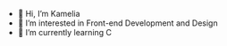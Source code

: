 - 👋 Hi, I’m Kamelia
- 👀 I’m interested in Front-end Development and Design
- 🌱 I’m currently learning C

<!---
elyakm/elyakm is a ✨ special ✨ repository because its `README.md` (this file) appears on your GitHub profile.
You can click the Preview link to take a look at your changes.
--->
